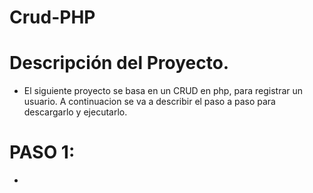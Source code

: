 # Crud-PHP

# Descripción del Proyecto.

- El siguiente proyecto se basa en un CRUD en php, para registrar un usuario. A continuacion se va a describir el paso a paso
  para descargarlo y ejecutarlo.
  
  
# PASO 1:

- 
